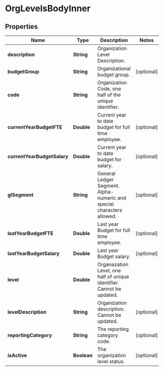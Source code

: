 

# OrgLevelsBodyInner


## Properties

| Name | Type | Description | Notes |
|------------ | ------------- | ------------- | -------------|
|**description** | **String** | Organization Level Description. |  |
|**budgetGroup** | **String** | Organizational budget group. |  [optional] |
|**code** | **String** | Organization Code, one half of the unique identifier. |  |
|**currentYearBudgetFTE** | **Double** | Current year to date budget for full time employee. |  [optional] |
|**currentYearBudgetSalary** | **Double** | Current year to date budget for salary. |  [optional] |
|**glSegment** | **String** | General Ledger Segment. Alpha-numeric and special characters allowed. |  [optional] |
|**lastYearBudgetFTE** | **Double** | Last year Budget for full time employee. |  [optional] |
|**lastYearBudgetSalary** | **Double** | Last year Budget salary. |  [optional] |
|**level** | **Double** | Organazation Level, one half of unique identifier. Cannot be updated. |  |
|**levelDescription** | **String** | Organization description. Cannot be updated. |  [optional] |
|**reportingCategory** | **String** | The reporting category code. |  [optional] |
|**isActive** | **Boolean** | The organization level status. |  [optional] |



